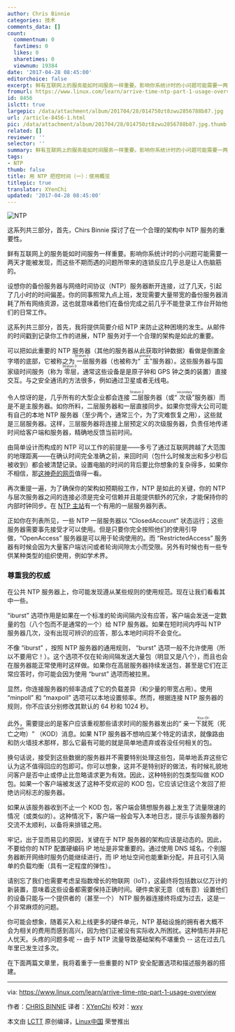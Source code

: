 ```yaml
---
author: Chris Binnie
categories: 技术
comments_data: []
count:
  commentnum: 0
  favtimes: 0
  likes: 0
  sharetimes: 0
  viewnum: 19384
date: '2017-04-28 08:45:00'
editorchoice: false
excerpt: 鲜有互联网上的服务能如时间服务一样重要。影响你系统计时的小问题可能需要一两天才能被发现，而这些不期而遇的问题所带来的连锁反应几乎总是让人伤脑筋的。
fromurl: https://www.linux.com/learn/arrive-time-ntp-part-1-usage-overview
id: 8456
islctt: true
largepic: /data/attachment/album/201704/28/014750zt8zwu2856788b87.jpg
url: /article-8456-1.html
pic: /data/attachment/album/201704/28/014750zt8zwu2856788b87.jpg.thumb.jpg
related: []
reviewer: ''
selector: ''
summary: 鲜有互联网上的服务能如时间服务一样重要。影响你系统计时的小问题可能需要一两天才能被发现，而这些不期而遇的问题所带来的连锁反应几乎总是让人伤脑筋的。
tags:
- NTP
thumb: false
title: 用 NTP 把控时间（一）：使用概览
titlepic: true
translator: XYenChi
updated: '2017-04-28 08:45:00'
---
```


![NTP](/data/attachment/album/201704/28/014750zt8zwu2856788b87.jpg "NTP")


这系列共三部分，首先，Chirs Binnie 探讨了在一个合理的架构中 NTP 服务的重要性。


鲜有互联网上的服务能如时间服务一样重要。影响你系统计时的小问题可能需要一两天才能被发现，而这些不期而遇的问题所带来的连锁反应几乎总是让人伤脑筋的。


设想你的备份服务器与网络时间协议（NTP）服务器断开连接，过了几天，引起了几小时的时间偏差。你的同事照常九点上班，发现需要大量带宽的备份服务器消耗了所有网络资源，这也就意味着他们在备份完成之前几乎不能登录工作台开始他们的日常工作。


这系列共三部分，首先，我将提供简要介绍 NTP 来防止这种困境的发生。从邮件的时间戳到记录你工作的进展，NTP 服务对于一个合理的架构是如此的重要。


可以把如此重要的 NTP 服务器（其他的服务器从此获取时钟数据）看做是倒置金字塔的底部，它被称之为<ruby> 一层 <rt>  Stratum 1 </rt></ruby>服务器（也被称为“<ruby> 主 <rt>  primary </rt></ruby>”服务器）。这些服务器与国家级时间服务（称为<ruby> 零层 <rt>  Stratum 0 </rt></ruby>，通常这些设备是是原子钟和 GPS 钟之类的装置）直接交互。与之安全通讯的方法很多，例如通过卫星或者无线电。


令人惊讶的是，几乎所有的大型企业都会连接<ruby> 二层 <rt>  Stratum 2 </rt></ruby>服务器（或“<ruby> 次级 <rt>  secondary </rt></ruby>”服务器）而是不是主服务器。如你所料，二层服务器和一层直接同步。如果你觉得大公司可能有自己的本地 NTP 服务器（至少两个，通常三个，为了灾难恢复之用），这些就是三层服务器。这样，三层服务器将连接上层预定义的次级服务器，负责任地传递时间给客户端和服务器，精确地反馈当前时间。


由简单设计而构成的 NTP 可以工作的前提是——多亏了通过互联网跨越了大范围的地理距离——在确认时间完全准确之前，来回时间（包什么时候发出和多少秒后被收到）都会被清楚记录。设置电脑的时间的背后要比你想象的复杂得多，如果你不相信，那[这神奇的网页](http://www.ntp.org/ntpfaq/NTP-s-sw-clocks-quality.htm)值得一看。


再次重提一遍，为了确保你的架构如预期般工作，NTP 是如此的关键，你的 NTP 与层次服务器之间的连接必须是完全可信赖并且能提供额外的冗余，才能保持你的内部时钟同步。在 [NTP 主站](http://support.ntp.org/bin/view/Servers/StratumOneTimeServers)有一个有用的一层服务器列表。


正如你在列表所见，一些 NTP 一层服务器以 “ClosedAccount” 状态运行；这些服务器需要事先接受才可以使用。但是只要你完全按照他们的使用引导做，“OpenAccess” 服务器是可以用于轮询使用的。而 “RestrictedAccess” 服务器有时候会因为大量客户端访问或者轮询间隙太小而受限。另外有时候也有一些专供某种类型的组织使用，例如学术界。


### 尊重我的权威


在公共 NTP 服务器上，你可能发现遵从某些规则的使用规范。现在让我们看看其中一些。


“iburst” 选项作用是如果在一个标准的轮询间隔内没有应答，客户端会发送一定数量的包（八个包而不是通常的一个）给 NTP 服务器。如果在短时间内呼叫 NTP 服务器几次，没有出现可辨识的应答，那么本地时间将不会变化。


不像 “iburst” ，按照 NTP 服务器的通用规则， “burst” 选项一般不允许使用（所以不要用它！）。这个选项不仅在轮询间隔发送大量包（明显又是八个），而且也会在服务器能正常使用时这样做。如果你在高层服务器持续发送包，甚至是它们在正常应答时，你可能会因为使用 “burst” 选项而被拉黑。


显然，你连接服务器的频率造成了它的负载差异（和少量的带宽占用）。使用 “minpoll” 和 “maxpoll” 选项可以本地设置频率。然而，根据连接 NTP 服务器的规则，你不应该分别修改其默认的 64 秒和 1024 秒。


此外，需要提出的是客户应该重视那些请求时间的服务器发出的“<ruby> 亲一下就死（死亡之吻） <rt>  Kiss-Of-Death </rt></ruby>” （KOD）消息。如果 NTP 服务器不想响应某个特定的请求，就像路由和防火墙技术那样，那么它最有可能的就是简单地遗弃或吞没任何相关的包。


换句话说，接受到这些数据的服务器并不需要特别处理这些包，简单地丢弃这些它认为这不值得回应的包即可。你可以想象，这并不是特别好的做法，有时候礼貌地问客户是否中止或停止比忽略请求更为有效。因此，这种特别的包类型叫做 KOD 包。如果一个客户端被发送了这种不受欢迎的 KOD 包，它应该记住这个发回了拒绝访问标志的服务器。


如果从该服务器收到不止一个 KOD 包，客户端会猜想服务器上发生了流量限速的情况（或类似的）。这种情况下，客户端一般会写入本地日志，提示与该服务器的交流不太顺利，以备将来排错之用。


牢记，出于显而易见的原因，关键在于 NTP 服务器的架构应该是动态的。因此，不要给你的 NTP 配置硬编码 IP 地址是非常重要的。通过使用 DNS 域名，个别服务器断开网络时服务仍能继续进行，而 IP 地址空间也能重新分配，并且可引入简单的负载均衡（具有一定程度的弹性）。


请别忘了我们也需要考虑呈指数增长的物联网（IoT），这最终将包括数以亿万计的新装置，意味着这些设备都需要保持正确时间。硬件卖家无意（或有意）设置他们的设备只能与一个提供者的（甚至一个） NTP 服务器连接终将成为过去，这是一个非常麻烦的问题。


你可能会想象，随着买入和上线更多的硬件单元，NTP 基础设施的拥有者大概不会为相关的费用而感到高兴，因为他们正被没有实际收入所困扰。这种情形并非杞人忧天。头疼的问题多呢 -- 由于 NTP 流量导致基础架构不堪重负 -- 这在过去几年里已发生过多次。


在下面两篇文章里，我将着重于一些重要的 NTP 安全配置选项和描述服务器的搭建。




---


via: <https://www.linux.com/learn/arrive-time-ntp-part-1-usage-overview>


作者：[CHRIS BINNIE](https://www.linux.com/users/chrisbinnie) 译者：[XYenChi](https://github.com/XYenChi) 校对：[wxy](https://github.com/wxy)


本文由 [LCTT](https://github.com/LCTT/TranslateProject) 原创编译，[Linux中国](https://linux.cn/) 荣誉推出
